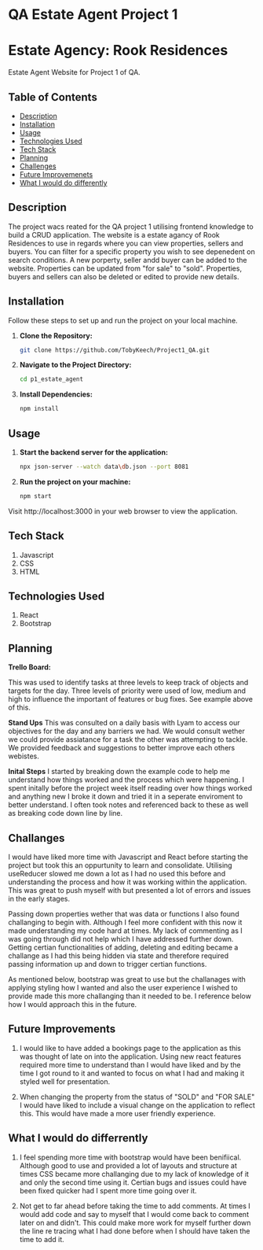 # QA Estate Agent Project 1

# Estate Agency: Rook Residences

Estate Agent Website for Project 1 of QA.

## Table of Contents

- [Description](#description)
- [Installation](#installation)
- [Usage](#usage)
- [Technologies Used](#technologies-used)
- [Tech Stack](#tech-stack)
- [Planning](#planning)
- [Challenges](#challenges)
- [Future Improvemenets](#future-imporvements)
- [What I would do differently](#what-I-would-do-differently)

  

## Description

The project wacs reated for the QA project 1 utilising frontend knowledge to build a CRUD application. The website is a estate agancy of Rook Residences to use in regards  where you can view properties, sellers and buyers. You can filter for a specific property you wish to see depenedent on search conditions. A new porperty, seller andd buyer can be added to the website. Properties can be updated from "for sale" to "sold". Properties, buyers and sellers can also be deleted or edited to provide new details. 

## Installation

Follow these steps to set up and run the project on your local machine.

1. **Clone the Repository:**
   ```bash
   git clone https://github.com/TobyKeech/Project1_QA.git

2. **Navigate to the Project Directory:**
   ```bash
   cd p1_estate_agent
   
3. **Install Dependencies:**
   ```bash
   npm install

## Usage

1. **Start the backend server for the application:**
   ```bash
   npx json-server --watch data\db.json --port 8081
   ```

2. **Run the project on your machine:**
   ```bash
   npm start
    ```
Visit http://localhost:3000 in your web browser to view the application.

## Tech Stack
1. Javascript
2. CSS
3. HTML

## Technologies Used
1. React
2. Bootstrap

## Planning
**Trello Board:**


This was used to identify tasks at three levels to keep track of objects and targets for the day. Three levels of priority were used of low, medium and high to influence the important of features or bug fixes. See example above of this. 

**Stand Ups**
This was consulted on a daily basis with Lyam to access our objectives for the day and any barriers we had. We would consult wether we could provide assiatance for a task the other was attempting to tackle. We provided feedback and suggestions to better improve each others webistes. 

**Inital Steps**
I started by breaking down the example code to help me understand how things worked and the process which were happening. I spent initally before the project week itself reading over how things worked and anything new I broke it down and tried it in a seperate enviroment to better understand. I often took notes and referenced back to these as well as breaking code down line by line. 

## Challanges
I would have liked more time with Javascript and React before starting the project but took this an oppurtunity to learn and consolidate. Utilising useReducer slowed me down a lot as I had no used this before and understanding the process and how it was working within the application. This was great to push myself with but presented a lot of errors and issues in the early stages. 

Passing down properties wether that was data or functions I also found challanging to begin with. Although I feel more confident with this now it made understanding my code hard at times. My lack of commenting as I was going through did not help which I have addressed further down. Getting certian functionalities of adding, deleting and editing became a challange as I had this being hidden via state and therefore required passing information up and down to trigger certian functions.

As mentioned below, bootstrap was great to use but the challanages with applying styling how I wanted and also the user experience I wished to provide made this more challanging than it needed to be. I reference below how I would approach this in the future. 


## Future Improvements
1. I would like to have added a bookings page to the application as this was thought of late on into the application. Using new react features required more time to understand than I would have liked and by the time I got round to it and wanted to focus on what I had and making it styled well for presentation.
   
2. When changing the property from the status of "SOLD" and "FOR SALE" I would have liked to include a visual change on the application to reflect this. This would have made a more user friendly experience.

## What I would do differrently

1. I feel spending more time with bootstrap would have been benifiical. Although good to use and provided a lot of layouts and structure at times CSS became more challanging due to my lack of knowledge of it and only the second time using it. Certian bugs and issues could have been fixed quicker had I spent more time going over it.

2. Not get to far ahead before taking the time to add comments. At times I would add code and say to myself that I would come back to comment later on and didn't. This could make more work for myself further down the line re tracing what I had done before when I should have taken the time to add it. 




